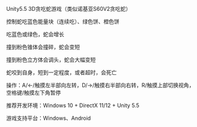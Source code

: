 Unity5.5 3D贪吃蛇游戏（类似诺基亚S60V2贪吃蛇）

控制蛇吃蓝色能量块（连续吃）、绿色饼、橙色饼

吃蓝色或绿色，蛇会增长

撞到粉色锥体会撞碎，蛇会变短

撞到粉色立方体会调头，蛇会大幅变短

蛇咬到自身，短到一定程度，或者超时，会死亡

操作：A/←/触摸左半部向左转，D/→/触摸右半部向右转，R/触摸上部切换视角，空格键/触摸左下角暂停

推荐开发环境：Windows 10 + DirectX 11/12 + Unity 5.5

游戏支持平台：Windows、Android
